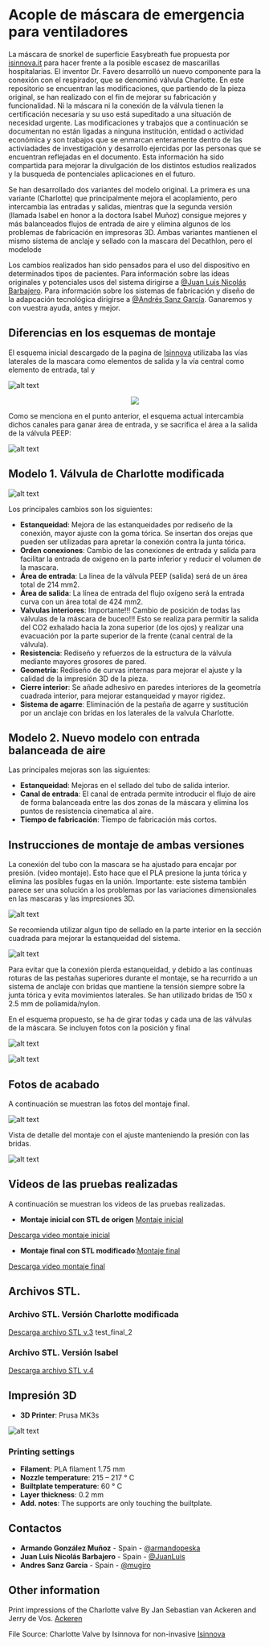 # Acople de máscara de emergencia para ventiladores

La máscara de snorkel de superficie Easybreath fue propuesta por [isinnova.it](https://www.isinnova.it/easy-covid19-eng/) para hacer frente a la posible escasez de mascarillas hospitalarias. El inventor Dr. Favero desarrolló un nuevo componente para la conexión con el respirador, que se denominó válvula Charlotte. En este repositorio se encuentran las modificaciones, que partiendo de la pieza original, se han realizado con el fin de mejorar su fabricación y funcionalidad. Ni la máscara ni la conexión de la válvula tienen la certificación necesaria y su uso está supeditado a una situación de necesidad urgente. Las modificaciones y trabajos que a continuación se documentan no están ligadas a ninguna institución, entidad o actividad económica y son trabajos que se enmarcan enteramente dentro de las activiadades de investigación y desarrollo ejercidas por las personas que se encuentran reflejadas en el documento. Esta información ha sido compartida para mejorar la divulgación de los distintos estudios realizados y la busqueda de pontenciales aplicaciones en el futuro.

Se han desarrollado dos variantes del modelo original. La primera es una variante (Charlotte) que principalmente mejora el acoplamiento, pero intercambia las entradas y salidas, mientras que la segunda versión (llamada Isabel en honor a la doctora Isabel Muñoz) consigue mejores y más balanceados flujos de entrada de aire y elimina algunos de los problemas de fabricación en impresoras 3D. Ambas variantes mantienen el mismo sistema de anclaje y sellado con la mascara del Decathlon, pero el modelode 

Los cambios realizados han sido pensados para el uso del dispositivo en determinados tipos de pacientes. Para información sobre las ideas originales y potenciales usos del sistema dirigirse a [@Juan Luis Nicolás Barbajero](https://www.facebook.com/SEDATIO). Para información sobre los sistemas de fabricación y diseño de la adapcación tecnológica dirigirse a [@Andrés Sanz García](https://github.com/mugiro). Ganaremos y con vuestra ayuda, antes y mejor.

## Diferencias en los esquemas de montaje

El esquema inicial descargado de la pagina de [Isinnova](https://www.3dprintingmedia.network/forums/topic/charlotte-valve-by-isinnova-for-non-invasive-ventilator/) utilizaba las vías laterales de la mascara como elementos de salida y la vía central como elemento de entrada, tal y 

![alt text](image/scheme_initial.jpg#center)

<p align="center">
<img src="image/scheme_initial.jpg">
</p>

Como se menciona en el punto anterior, el esquema actual<z> intercambia dichos canales para ganar área de entrada, y se sacrifica el área a la salida de la válvula PEEP:

![alt text](image/scheme_final.jpg)

## Modelo 1. Válvula de Charlotte modificada

![alt text](image/modelo_1.jpg)

Los principales cambios son los siguientes:
* **Estanqueidad**: Mejora de las estanqueidades por rediseño de la conexión, mayor ajuste con la goma tórica. Se insertan dos orejas que pueden ser utilizadas para apretar la conexión contra la junta tórica.
* **Orden conexiones**: Cambio de las conexiones de entrada y salida para facilitar la entrada de oxigeno en la parte inferior y reducir el volumen de la mascara.
* **Área de entrada**: La línea de la válvula PEEP (salida) será de un área total de 214 mm2.
* **Área de salida**: La línea de entrada del flujo oxígeno será la entrada curva con un área total de 424 mm2.
* **Valvulas interiores**: Importante!!! Cambio de posición de todas las válvulas de la máscara de buceo!!! Esto se realiza para permitir la salida del CO2 exhalado hacia la zona superior (de los ojos) y realizar una evacuación por la parte superior de la frente (canal central de la válvula).
* **Resistencia**: Rediseño y refuerzos de la estructura de la válvula mediante mayores grosores de pared.
* **Geometría**: Rediseño de curvas internas para mejorar el ajuste y la calidad de la impresión 3D de la pieza.
* **Cierre interior**: Se añade adhesivo en paredes interiores de la geometría cuadrada interior, para mejorar estanqueidad y mayor rigidez.
* **Sistema de agarre**: Eliminación de la pestaña de agarre y sustitución por un anclaje con bridas en los laterales de la valvula Charlotte.

## Modelo 2. Nuevo modelo con entrada balanceada de aire

Las principales mejoras son las siguientes:

* **Estanqueidad**: Mejoras en el sellado del tubo de salida interior. 
* **Canal de entrada**: El canal de entrada permite introducir el flujo de aire de forma balanceada entre las dos zonas de la máscara y elimina los puntos de resistencia cinematica al aire. 
* **Tiempo de fabricación**: Tiempo de fabricación más cortos.

## Instrucciones de montaje de ambas versiones

La conexión del tubo con la mascara se ha ajustado para encajar por presión. (video montaje). Esto hace que el PLA presione la junta tórica y elimina las posibles fugas en la unión. Importante: este sistema también parece ser una solución a los problemas por las variaciones dimensionales en las mascaras y las impresiones 3D.

![alt text](image/ajuste_final.jpg)

Se recomienda utilizar algun tipo de sellado en la parte interior en la sección cuadrada para mejorar la estanqueidad del sistema.

![alt text](image/zonas_sellado.jpg)

Para evitar que la conexión pierda estanqueidad, y debido a las continuas roturas de las pestañas superiores durante el montaje, se ha recurrido a un sistema de anclaje con bridas que mantiene la tensión siempre sobre la junta tórica y evita movimientos laterales. Se han utilizado bridas de 150 x 2.5 mm de poliamida/nylon.

En el esquema propuesto, se ha de girar todas y cada una de las válvulas de la máscara. Se incluyen fotos con la posición y final

![alt text](image/valvula_frontal.jpg)

![alt text](image/valvulas_interiores.jpg)

## Fotos de acabado

A continuación se muestran las fotos del montaje final. 

![alt text](image/montaje_final_1.jpg)

Vista de detalle del montaje con el ajuste manteniendo la presión con las bridas.

![alt text](image/montaje_final_2.jpg)

## Videos de las pruebas realizadas

A continuación se muestran los videos de las pruebas realizadas.
* **Montaje inicial con STL de origen** [Montaje inicial](https://www.facebook.com/SEDATIO/videos/2777854718995304 "Montaje inicial")

[Descarga video montaje inicial](video/test_initial.mp4)

* **Montaje final con STL modificado**:[Montaje final](https://www.facebook.com/SEDATIO/videos/2785598748220901 "Montaje final")

[Descarga video montaje final](video/test_final.mp4)

## Archivos STL. 
### Archivo STL. Versión Charlotte modificada

[Descarga archivo STL v.3](stl/charlotte_valve_v3.stl)
test_final_2

### Archivo STL. Versión Isabel

[Descarga archivo STL v.4](stl/charlotte_isabel_v4.stl)

## Impresión 3D

* **3D Printer**: Prusa MK3s

![alt text](image/isabel.jpg)

### Printing settings

* **Filament**: PLA filament 1.75 mm
* **Nozzle temperature**: 215 – 217 ° C
* **Builtplate temperature**: 60 ° C
* **Layer thickness**: 0.2 mm
* **Add. notes**: The supports are only touching the builtplate.

## Contactos

* **Armando González Muñoz** - Spain - [@armandopeska](https://github.com/armandopeska)
* **Juan Luis Nicolás Barbajero** - Spain - [@JuanLuis](https://www.facebook.com/SEDATIO)
* **Andres Sanz Garcia** - Spain - [@mugiro](https://github.com/mugiro)

## Other information

Print impressions of the Charlotte valve By Jan Sebastian van Ackeren and Jerry de Vos. [Ackeren](https://docs.google.com/document/d/1nmjyFOHmBbaKG4P3CZGqO-naOPvYvfRFZUZONSgWS88/edit)

File Source: Charlotte Valve by Isinnova for non-invasive [Isinnova](https://www.3dprintingmedia.network/forums/topic/charlotte-valve-by-isinnova-for-non-invasive-ventilator/)
